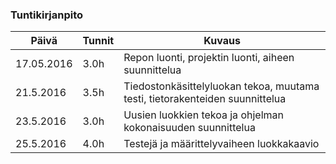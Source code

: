 ### Tuntikirjanpito
Päivä | Tunnit | Kuvaus
--------------- | ----- | ------
17.05.2016 | 3.0h | Repon luonti, projektin luonti, aiheen suunnittelua
21.5.2016 | 3.5h | Tiedostonkäsittelyluokan tekoa, muutama testi, tietorakenteiden suunnittelua
23.5.2016 | 3.0h | Uusien luokkien tekoa ja ohjelman kokonaisuuden suunnittelua
25.5.2016 | 4.0h | Testejä ja määrittelyvaiheen luokkakaavio
